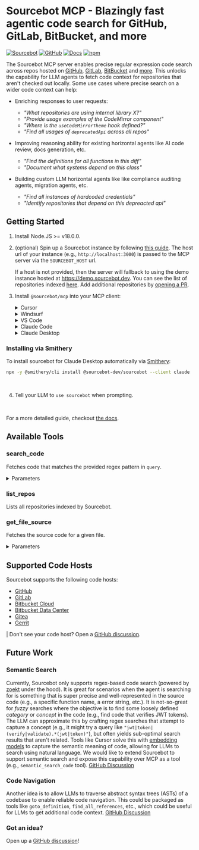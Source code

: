 # Sourcebot MCP - Blazingly fast agentic code search for GitHub, GitLab, BitBucket, and more

[![Sourcebot](https://img.shields.io/badge/Website-sourcebot.dev-blue)](https://sourcebot.dev)
[![GitHub](https://img.shields.io/badge/GitHub-sourcebot--dev%2Fsourcebot-green?logo=github)](https://github.com/sourcebot-dev/sourcebot)
[![Docs](https://img.shields.io/badge/Docs-docs.sourcebot.dev-yellow)](https://docs.sourcebot.dev/docs/more/mcp-server)
[![npm](https://img.shields.io/npm/v/@sourcebot/mcp)](https://www.npmjs.com/package/@sourcebot/mcp)


The Sourcebot MCP server enables precise regular expression code search across repos hosted on [GitHub](https://docs.sourcebot.dev/docs/connections/github), [GitLab](https://docs.sourcebot.dev/docs/connections/gitlab), [BitBucket](https://docs.sourcebot.dev/docs/connections/bitbucket-cloud) and [more](#supported-code-hosts). This unlocks the capability for LLM agents to fetch code context for repositories that aren't checked out locally. Some use cases where precise search on a wider code context can help:

- Enriching responses to user requests:
    - _"What repositories are using internal library X?"_
    - _"Provide usage examples of the CodeMirror component"_
    - _"Where is the `useCodeMirrorTheme` hook defined?"_
    - _"Find all usages of `deprecatedApi` across all repos"_

- Improving reasoning ability for existing horizontal agents like AI code review, docs generation, etc.
    - _"Find the definitions for all functions in this diff"_
    - _"Document what systems depend on this class"_

- Building custom LLM horizontal agents like like compliance auditing agents, migration agents, etc.
    - _"Find all instances of hardcoded credentials"_
    - _"Identify repositories that depend on this depreacted api"_


## Getting Started

1. Install Node.JS >= v18.0.0.

2. (optional) Spin up a Sourcebot instance by following [this guide](https://docs.sourcebot.dev/self-hosting/overview). The host url of your instance (e.g., `http://localhost:3000`) is passed to the MCP server via the `SOURCEBOT_HOST` url.

    If a host is not provided, then the server will fallback to using the demo instance hosted at https://demo.sourcebot.dev. You can see the list of repositories indexed [here](https://demo.sourcebot.dev/~/repos). Add additional repositories by [opening a PR](https://github.com/sourcebot-dev/sourcebot/blob/main/demo-site-config.json).

3. Install `@sourcebot/mcp` into your MCP client:

    <details>
    <summary>Cursor</summary>

    [Cursor MCP docs](https://docs.cursor.com/context/model-context-protocol)

    Go to: `Settings` -> `Cursor Settings` -> `MCP` -> `Add new global MCP server`

    Paste the following into your `~/.cursor/mcp.json` file. This will install Sourcebot globally within Cursor:

    ```json
    {
        "mcpServers": {
            "sourcebot": {
                "command": "npx",
                "args": ["-y", "@sourcebot/mcp@latest" ],
                // Optional - if not specified, https://demo.sourcebot.dev is used
                "env": {
                    "SOURCEBOT_HOST": "http://localhost:3000"
                }
            }
        }
    }
    ```
    </details>

    <details>
    <summary>Windsurf</summary>

    [Windsurf MCP docs](https://docs.windsurf.com/windsurf/mcp)

    Go to: `Windsurf Settings` -> `Cascade` -> `Add Server` -> `Add Custom Server`

    Paste the following into your `mcp_config.json` file:

    ```json
    {
        "mcpServers": {
            "sourcebot": {
                "command": "npx",
                "args": ["-y", "@sourcebot/mcp@latest" ],
                // Optional - if not specified, https://demo.sourcebot.dev is used
                "env": {
                    "SOURCEBOT_HOST": "http://localhost:3000"
                }
            }
        }
    }
    ```
    </details>

    <details>
    <summary>VS Code</summary>

    [VS Code MCP docs](https://code.visualstudio.com/docs/copilot/chat/mcp-servers)

    Add the following to your [settings.json](https://code.visualstudio.com/docs/copilot/chat/mcp-servers):

    ```json
    {
        "mcp": {
            "servers": {
                "sourcebot": {
                    "type": "stdio",
                    "command": "npx",
                    "args": ["-y", "@sourcebot/mcp@latest"],
                    // Optional - if not specified, https://demo.sourcebot.dev is used
                    "env": {
                        "SOURCEBOT_HOST": "http://localhost:3000"
                    }
                }
            }
        }
    }
    ```

    </details>

    <details>
    <summary>Claude Code</summary>

    [Claude Code MCP docs](https://docs.anthropic.com/en/docs/claude-code/tutorials#set-up-model-context-protocol-mcp)

    Run the following command:

    ```sh
    # SOURCEBOT_HOST env var is optional - if not specified,
    # https://demo.sourcebot.dev is used.
    claude mcp add sourcebot -e SOURCEBOT_HOST=http://localhost:3000 -- npx -y @sourcebot/mcp@latest
    ```
    </details>

    <details>
    <summary>Claude Desktop</summary>

    [Claude Desktop MCP docs](https://modelcontextprotocol.io/quickstart/user)

    Add the following to your `claude_desktop_config.json`:

    ```json
    {
        "mcpServers": {
            "sourcebot": {
                "command": "npx",
                "args": ["-y", "@sourcebot/mcp@latest"],
                // Optional - if not specified, https://demo.sourcebot.dev is used
                "env": {
                    "SOURCEBOT_HOST": "http://localhost:3000"
                }
            }
        }
    }
    ```
    </details>

### Installing via Smithery

To install sourcebot for Claude Desktop automatically via [Smithery](https://smithery.ai/server/@sourcebot-dev/sourcebot):

```bash
npx -y @smithery/cli install @sourcebot-dev/sourcebot --client claude
```

<br/>

4. Tell your LLM to `use sourcebot` when prompting.

<br/>

For a more detailed guide, checkout [the docs](https://docs.sourcebot.dev/docs/more/mcp-server).


## Available Tools

### search_code

Fetches code that matches the provided regex pattern in `query`.

<details>
<summary>Parameters</summary>

| Name                  | Required | Description                                                                                                                       |
|:----------------------|:---------|:----------------------------------------------------------------------------------------------------------------------------------|
| `query`               | yes      | Regex pattern to search for. Escape special characters and spaces with a single backslash (e.g., 'console\.log', 'console\ log'). |
| `filterByRepoIds`     | no       | Restrict search to specific repository IDs (from 'list_repos'). Leave empty to search all.                                        |
| `filterByLanguages`   | no       | Restrict search to specific languages (GitHub linguist format, e.g., Python, JavaScript).                                         |
| `caseSensitive`       | no       | Case sensitive search (default: false).                                                                                           |
| `includeCodeSnippets` | no       | Include code snippets in results (default: false).                                                                                |
| `maxTokens`           | no       | Max tokens to return (default: env.DEFAULT_MINIMUM_TOKENS).                                                                       |
</details>


### list_repos

Lists all repositories indexed by Sourcebot.

### get_file_source

Fetches the source code for a given file.

<details>
<summary>Parameters</summary>

| Name         | Required | Description                                                      |
|:-------------|:---------|:-----------------------------------------------------------------|
| `fileName`   | yes      | The file to fetch the source code for.                           |
| `repoId`     | yes      | The Sourcebot repository ID.                                     |
</details>


## Supported Code Hosts
Sourcebot supports the following code hosts:
- [GitHub](https://docs.sourcebot.dev/docs/connections/github)
- [GitLab](https://docs.sourcebot.dev/docs/connections/gitlab)
- [Bitbucket Cloud](https://docs.sourcebot.dev/docs/connections/bitbucket-cloud)
- [Bitbucket Data Center](https://docs.sourcebot.dev/docs/connections/bitbucket-data-center)
- [Gitea](https://docs.sourcebot.dev/docs/connections/gitea)
- [Gerrit](https://docs.sourcebot.dev/docs/connections/gerrit)

| Don't see your code host? Open a [GitHub discussion](https://github.com/sourcebot-dev/sourcebot/discussions/categories/ideas).

## Future Work

### Semantic Search

Currently, Sourcebot only supports regex-based code search (powered by [zoekt](https://github.com/sourcegraph/zoekt) under the hood). It is great for scenarios when the agent is searching for is something that is super precise and well-represented in the source code (e.g., a specific function name, a error string, etc.). It is not-so-great for _fuzzy_ searches where the objective is to find some loosely defined _category_ or _concept_ in the code (e.g., find code that verifies JWT tokens). The LLM can approximate this by crafting regex searches that attempt to capture a concept (e.g., it might try a query like `"jwt|token|(verify|validate).*(jwt|token)"`), but often yields sub-optimal search results that aren't related. Tools like Cursor solve this with [embedding models](https://docs.cursor.com/context/codebase-indexing) to capture the semantic meaning of code, allowing for LLMs to search using natural language. We would like to extend Sourcebot to support semantic search and expose this capability over MCP as a tool (e.g., `semantic_search_code` tool). [GitHub Discussion](https://github.com/sourcebot-dev/sourcebot/discussions/297)

### Code Navigation

Another idea is to allow LLMs to traverse abstract syntax trees (ASTs) of a codebase to enable reliable code navigation. This could be packaged as tools like `goto_definition`, `find_all_references`, etc., which could be useful for LLMs to get additional code context. [GitHub Discussion](https://github.com/sourcebot-dev/sourcebot/discussions/296)

### Got an idea?

Open up a [GitHub discussion](https://github.com/sourcebot-dev/sourcebot/discussions/categories/feature-requests)!
